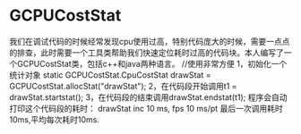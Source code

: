 # GCPUCostStat
我们在调试代码的时候经常发现cpu使用过高，特别代码庞大的时候，需要一点点的排查，此时需要一个工具类帮助我们快速定位耗时过高的代码块。本人编写了一个GCPUCostStat类，包括c++和java两种语言。
//使用非常方便
1，初始化一个统计对象
static GCPUCostStat.CpuCostStat drawStat = GCPUCostStat.allocStat("drawStat");
2，在代码段开始调用t1 = drawStat.startstat();
3，在代码段的结束调用drawStat.endstat(t1);
程序会自动打印这个代码段的耗时：
drawStat  inc 10 ms, fps  10 ms/pt
最后一次调用耗时10ms,平均每次耗时10ms.
